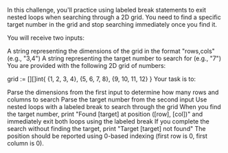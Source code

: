 In this challenge, you'll practice using labeled break statements to exit nested loops when searching through a 2D grid. You need to find a specific target number in the grid and stop searching immediately once you find it.

You will receive two inputs:

A string representing the dimensions of the grid in the format "rows,cols" (e.g., "3,4")
A string representing the target number to search for (e.g., "7")
You are provided with the following 2D grid of numbers:

grid := [][]int{
{1, 2, 3, 4},
{5, 6, 7, 8},
{9, 10, 11, 12}
}
Your task is to:

Parse the dimensions from the first input to determine how many rows and columns to search
Parse the target number from the second input
Use nested loops with a labeled break to search through the grid
When you find the target number, print "Found [target] at position ([row], [col])" and immediately exit both loops using the labeled break
If you complete the search without finding the target, print "Target [target] not found"
The position should be reported using 0-based indexing (first row is 0, first column is 0).